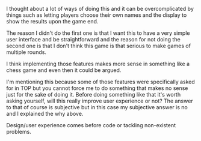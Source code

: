 I thought about a lot of ways of doing this and it can be overcomplicated by things such as letting players choose their own names and the display to show the results upon the game end.

The reason I didn't do the first one is that I want this to have a very simple user interface and be straightforward and the reason for not doing the second one is that I don't think this game is that serious to make games of multiple rounds.

I think implementing those features makes more sense in something like a chess game and even then it could be argued.

I'm mentioning this because some of those features were specifically asked for in TOP but you cannot force me to do something that makes no sense just for the sake of doing it. Before doing something like that it's worth asking yourself, will this really improve user experience or not? The answer to that of course is subjective but in this case my subjective answer is no and I explained the why above.

Design/user experience comes before code or tackling non-existent problems.